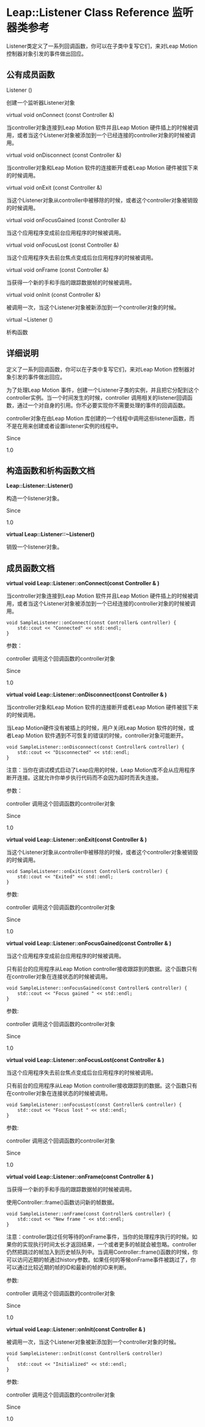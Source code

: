# Leap::Listener Class Reference 监听器类参考 #

Listener类定义了一系列回调函数，你可以在子类中复写它们，来对Leap Motion 控制器对象引发的事件做出回应。

## 公有成员函数 ##

Listener ()

创建一个监听器Listener对象

 

virtual void     onConnect (const Controller &)

当controller对象连接到Leap Motion 软件并且Leap Motion 硬件插上的时候被调用，或者当这个Listener对象被添加到一个已经连接的controller对象的时候被调用。

 

virtual void     onDisconnect (const Controller &)

当controller对象和Leap Motion 软件的连接断开或者Leap Motion 硬件被拔下来的时候调用。

virtual void     onExit (const Controller &)

当这个Listener对象从controller中被移除的时候，或者这个controller对象被销毁的时候调用。

 

virtual void     onFocusGained (const Controller &)

当这个应用程序变成前台应用程序的时候被调用。

 

virtual void     onFocusLost (const Controller &)

当这个应用程序失去前台焦点变成后台应用程序的时候被调用。

 

virtual void     onFrame (const Controller &)

当获得一个新的手和手指的跟踪数据帧的时候被调用。

 

virtual void     onInit (const Controller &)

被调用一次，当这个Listener对象被新添加到一个controller对象的时候。

 

virtual     ~Listener ()     

析构函数

## 详细说明 ##

定义了一系列回调函数，你可以在子类中复写它们，来对Leap Motion 控制器对象引发的事件做出回应。

为了处理Leap Motion 事件，创建一个Listener子类的实例，并且把它分配到这个controller实例。当一个时间发生的时候，controller 调用相关的listener回调函数，通过一个对自身的引用。你不必要实现你不需要处理的事件的回调函数。

controller对象在由Leap Motion 库创建的一个线程中调用这些listener函数，而不是在用来创建或者设置listener实例的线程中。

Since

1.0


## 构造函数和析构函数文档 ##

**Leap::Listener::Listener()**

构造一个listener对象。

Since

1.0

 

**virtual Leap::Listener::~Listener()**

销毁一个listener对象。

## 成员函数文档 ##

**virtual void Leap::Listener::onConnect(const Controller & )**

当controller对象连接到Leap Motion 软件并且Leap Motion 硬件插上的时候被调用，或者当这个Listener对象被添加到一个已经连接的controller对象的时候被调用。
```
void SampleListener::onConnect(const Controller& controller) {
    std::cout << "Connected" << std::endl;
}
```
参数：

controller  调用这个回调函数的controller对象

Since

1.0

**virtual void Leap::Listener::onDisconnect(const Controller & )**

当controller对象和Leap Motion 软件的连接断开或者Leap Motion 硬件被拔下来的时候调用。

当Leap Motion硬件没有被插上的时候，用户关闭Leap Motion 软件的时候，或者Leap Motion 软件遇到不可恢复的错误的时候，controller对象可能断开。
```
void SampleListener::onDisconnect(const Controller& controller) {
    std::cout << "Disconnected" << std::endl;
}
```
注意：当你在调试模式启动了Leap应用的时候，Leap Motion库不会从应用程序断开连接。这就允许你单步执行代码而不会因为超时而丢失连接。

参数：

controller   调用这个回调函数的controller对象

Since

1.0

**virtual void Leap::Listener::onExit(const Controller & )**

当这个Listener对象从controller中被移除的时候，或者这个controller对象被销毁的时候调用。
```
void SampleListener::onExit(const Controller& controller) {
    std::cout << "Exited" << std::endl;
}
```
参数:

controller   调用这个回调函数的controller对象

Since

1.0

**virtual void Leap::Listener::onFocusGained(const Controller & )**

当这个应用程序变成前台应用程序的时候被调用。

只有前台的应用程序从Leap Motion controller接收跟踪到的数据。这个函数只有在controller对象在连接状态的时候被调用。
```
void SampleListener::onFocusGained(const Controller& controller) {
    std::cout << "Focus gained " << std::endl;
}
```
参数:

controller   调用这个回调函数的controller对象

Since

1.0

**virtual void Leap::Listener::onFocusLost(const Controller & )**

当这个应用程序失去前台焦点变成后台应用程序的时候被调用。

只有前台的应用程序从Leap Motion controller接收跟踪到的数据。这个函数只有在controller对象在连接状态的时候被调用。
```
void SampleListener::onFocusLost(const Controller& controller) {
    std::cout << "Focus lost " << std::endl;
}
```
参数:

controller   调用这个回调函数的controller对象

Since

1.0

**virtual void Leap::Listener::onFrame(const Controller & )**

当获得一个新的手和手指的跟踪数据帧的时候被调用。

使用Controller::frame()函数访问新的帧数据。
```
void SampleListener::onFrame(const Controller& controller) {
    std::cout << "New frame " << std::endl;
}
```
注意：controller跳过任何等待的onFrame事件，当你的处理程序执行的时候。如果你的实现执行时间太长才返回结果，一个或者更多的帧就会被忽略。controller仍然把跳过的帧加入到历史帧队列中。当调用Controller::frame()函数的时候，你可以访问近期的帧通过history参数。如果任何的等候onFrame事件被跳过了，你可以通过比较近期的帧的ID和最新的帧的ID来判断。

参数:

controller   调用这个回调函数的controller对象

Since

1.0

**virtual void Leap::Listener::onInit(const Controller & )**

被调用一次，当这个Listener对象被新添加到一个controller对象的时候。
```
void SampleListener::onInit(const Controller& controller) 
{
    std::cout << "Initialized" << std::endl;
}
```
参数:

controller   调用这个回调函数的controller对象

Since

1.0